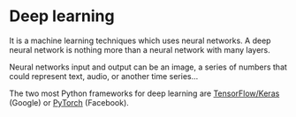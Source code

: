 # Deep learning 

It is a machine learning techniques which uses neural networks. A deep neural network is nothing more than a neural network with many layers.

Neural networks input and output can be an image, a series of numbers that could represent text, audio, or another time series...

The two most Python frameworks for deep learning are [TensorFlow/Keras](https://www.tensorflow.org/) (Google) or [PyTorch](../coding/pytorch.md) (Facebook).


